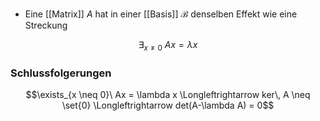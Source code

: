 - Eine [[Matrix]] $A$ hat in einer [[Basis]] $\mathcal{B}$ denselben Effekt wie eine Streckung

$$\exists_{x \neq 0}\ Ax = \lambda x$$

### Schlussfolgerungen
$$\exists_{x \neq 0}\ Ax = \lambda x \Longleftrightarrow ker\, A \neq \set{0} \Longleftrightarrow det(A-\lambda A) = 0$$


